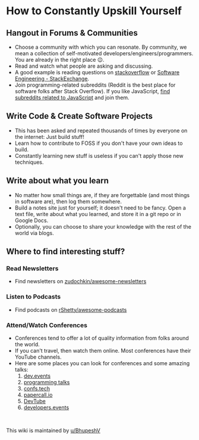 # How to Constantly Upskill Yourself

## Hangout in Forums & Communities

- Choose a community with which you can resonate. By community, we mean a collection of self-motivated developers/engineers/programmers. You are already in the right place 😉.
- Read and watch what people are asking and discussing.
- A good example is reading questions on [stackoverflow](http://stackoverflow.com) or [Software Engineering - StackExchange](https://softwareengineering.stackexchange.com/?tab=month).
- Join programming-related subreddits (Reddit is the best place for software folks after Stack Overflow). If you like JavaScript, [find subreddits related to JavaScript](https://anvaka.github.io/sayit/?query=javascript) and join them.

## Write Code & Create Software Projects

- This has been asked and repeated thousands of times by everyone on the internet: Just build stuff!
- Learn how to contribute to FOSS if you don't have your own ideas to build.
- Constantly learning new stuff is useless if you can't apply those new techniques.

## Write about what you learn

- No matter how small things are, if they are forgettable (and most things in software are), then log them somewhere.
- Build a notes site just for yourself; it doesn't need to be fancy. Open a text file, write about what you learned, and store it in a git repo or in Google Docs.
- Optionally, you can choose to share your knowledge with the rest of the world via blogs.

## Where to find interesting stuff?

### Read Newsletters

- Find newsletters on [zudochkin/awesome-newsletters](https://github.com/zudochkin/awesome-newsletters)

### Listen to Podcasts

- Find podcasts on [rShetty/awesome-podcasts](https://github.com/rShetty/awesome-podcasts)

### Attend/Watch Conferences

- Conferences tend to offer a lot of quality information from folks around the world.
- If you can't travel, then watch them online. Most conferences have their YouTube channels.
- Here are some places you can look for conferences and some amazing talks:
  1. [dev.events](https://dev.events/)
  2. [programming talks](https://www.programmingtalks.org/)
  3. [confs.tech](https://confs.tech/#)
  4. [papercall.io](https://www.papercall.io/events/)
  5. [DevTube](https://dev.tube/)
  6. [developers.events](https://developers.events)

&nbsp;


This wiki is maintained by [u/BhupeshV](https://www.reddit.com/user/BhupeshV)
